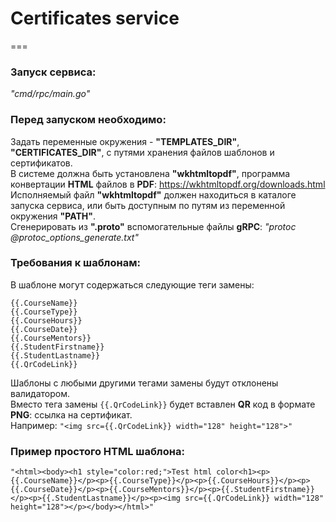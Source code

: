 # Certificates service
===

### Запуск сервиса:
*"cmd/rpc/main.go"*

### Перед запуском необходимо:
Задать переменные окружения - **"TEMPLATES_DIR"**, **"CERTIFICATES_DIR"**, с путями хранения файлов шаблонов и сертификатов.  
В системе должна быть установлена **"wkhtmltopdf"**, программа конвертации **HTML** файлов в **PDF**: https://wkhtmltopdf.org/downloads.html  
Исполняемый файл **"wkhtmltopdf"** должен находиться в каталоге запуска сервиса, или быть доступным по путям из переменной окружения **"PATH"**.  
Сгенерировать из **".proto"** вспомогательные файлы **gRPC**: *"protoc @protoc_options_generate.txt"*

### Требования к шаблонам:
В шаблоне могут содержаться следующие теги замены:
```
{{.CourseName}}
{{.CourseType}}
{{.CourseHours}}
{{.CourseDate}}
{{.CourseMentors}}
{{.StudentFirstname}}
{{.StudentLastname}}
{{.QrCodeLink}}
```
Шаблоны с любыми другими тегами замены будут отклонены валидатором.  
Вместо тега замены `{{.QrCodeLink}}` будет вставлен **QR** код в формате **PNG**: ссылка на сертификат.  
Например: `"<img src={{.QrCodeLink}} width="128" height="128">"`

### Пример простого HTML шаблона:
```"<html><body><h1 style="color:red;">Test html color<h1><p>{{.CourseName}}</p><p>{{.CourseType}}</p><p>{{.CourseHours}}</p><p>{{.CourseDate}}</p><p>{{.CourseMentors}}</p><p>{{.StudentFirstname}}</p><p>{{.StudentLastname}}</p><p><img src={{.QrCodeLink}} width="128" height="128"></p></body></html>"```
